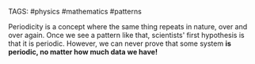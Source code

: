 TAGS: #physics #mathematics #patterns

Periodicity is a concept where the same thing repeats in nature, over and over again. Once we see a pattern like that, scientists' first hypothesis is that it is periodic. However, we can never prove that some system **is periodic, no matter how much data we have!** 